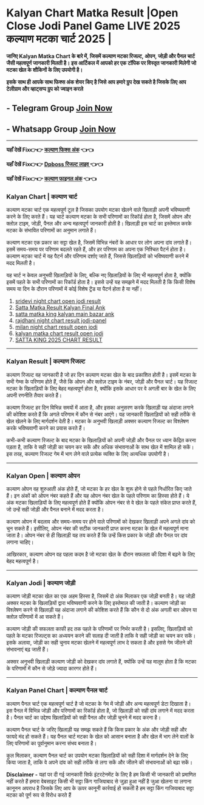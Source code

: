 # Kalyan Chart Matka Result |Open Close Jodi Panel Game LIVE 2025  कल्याण मटका चार्ट 2025 | 
 
**जानिए Kalyan Matka Chart के बारे में, जिसमें कल्याण मटका रिजल्ट, ओपन, जोड़ी और पैनल चार्ट जैसी महत्वपूर्ण जानकारी मिलती है। इस आर्टिकल में आपको हर एक टॉपिक पर विस्तृत जानकारी मिलेगी जो मटका खेल के शौकिनों के लिए उपयोगी है।**

**इसके साथ ही आपके साथ फिक्स अंक शेयर किए है जिसे आप हमारे ग्रुप देख सकते है जिसके लिए आप टेलीग्राम और व्हाट्सप्प ग्रुप को ज्वाइन करले**
## - Telegram  Group  [Join Now](https://t.me/Hindiupdate201)

## - Whatsapp Group  [Join Now](https://whatsapp.com/channel/0029Vay2FudAzNbmVl8KtW14)

---


**यहाँ देखें Fix👉👉 [कल्याण फिक्स अंक](https://kalyan-chart-fix.hindipanti.in/kalyan-satta-matka-dpboss-result/) 👈👈**

**यहाँ देखें Fix👉👉 [Dpboss रिजल्ट लाइव ](https://www.google.com/search?q=hindipanti+in) 👈👈**

**यहाँ देखें Fix👉👉 [कल्याण फाइनल अंक](https://kalyan-chart-fix.hindipanti.in/kalyan-satta-matka-dpboss-result/) 👈👈**

### Kalyan Chart | कल्याण चार्ट  

कल्याण मटका चार्ट एक महत्वपूर्ण टूल है जिसका उपयोग मटका खेलने वाले खिलाड़ी अपनी भविष्यवाणी करने के लिए करते हैं। यह चार्ट कल्याण मटका के सभी परिणामों का रिकॉर्ड होता है, जिसमें ओपन और क्लोज़ टाइम, जोड़ी, पैनल और अन्य महत्वपूर्ण जानकारी होती है। खिलाड़ी इस चार्ट का इस्तेमाल करके मटका के संभावित परिणामों का अनुमान लगाते हैं।  

कल्याण मटका एक प्रकार का सट्टा खेल है, जिसमें विभिन्न नंबरों के आधार पर लोग अपना दांव लगाते हैं। इसमें समय-समय पर परिणाम बदलते रहते हैं, और हर परिणाम का अपना एक निश्चित पैटर्न होता है। कल्याण मटका चार्ट में यह पैटर्न और परिणाम दर्शाए जाते हैं, जिससे खिलाड़ियों को भविष्यवाणी करने में मदद मिलती है।  

यह चार्ट न केवल अनुभवी खिलाड़ियों के लिए, बल्कि नए खिलाड़ियों के लिए भी महत्वपूर्ण होता है, क्योंकि इसमें पहले के सभी परिणामों का रिकॉर्ड होता है। इससे उन्हें यह समझने में मदद मिलती है कि किसी विशेष समय या दिन के दौरान परिणामों में कोई विशेष ट्रेंड या पैटर्न होता है या नहीं। 

1. [sridevi night chart open jodi result](https://github.com/sridevi-night-chart-open-jodi-result)
2. [Satta Matka Result Kalyan Final Ank](https://github.com/Satta-Matka-Result-Kalyan-Final-Ank/)
3. [satta matka king kalyan main bazar ank](https://github.com/satta-matka-king-kalyan-main-bazar-ank/)
4. [rajdhani night chart result jodi-panel](https://github.com/rajdhani-night-chart-result-jodi-panel)
5. [milan night chart result open jodi](https://github.com/milan-night-chart-result-open-jodi)
6. [kalyan matka chart result open jodi](https://github.com/kalyan-matka-chart-result-open-jodi)
7. [SATTA KING 2025 CHART RESULT](https://github.com/SATTA-KING-2025-CHART-RESULT)

---

### Kalyan Result | कल्याण रिजल्ट  

कल्याण रिजल्ट वह जानकारी है जो हर दिन कल्याण मटका खेल के बाद प्रकाशित होती है। इसमें मटका के सभी गेम्स के परिणाम होते हैं, जैसे कि ओपन और क्लोज़ टाइम के नंबर, जोड़ी और पैनल चार्ट। यह रिजल्ट मटका के खिलाड़ियों के लिए बेहद महत्वपूर्ण होता है, क्योंकि इसके आधार पर वे अगली बार के खेल के लिए अपनी रणनीति तैयार करते हैं।  

कल्याण रिजल्ट हर दिन विभिन्न समयों में आता है, और इसका अनुसरण करके खिलाड़ी यह अंदाजा लगाने की कोशिश करते हैं कि अगले परिणाम में कौन से नंबर आएंगे। यह जानकारी खिलाड़ियों को सही तरीके से खेल खेलने के लिए मार्गदर्शन देती है। मटका के अनुभवी खिलाड़ी अक्सर कल्याण रिजल्ट का विश्लेषण करके भविष्यवाणी करने का प्रयास करते हैं।  

कभी-कभी कल्याण रिजल्ट के बाद मटका के खिलाड़ियों को अपनी जोड़ी और पैनल पर ध्यान केंद्रित करना पड़ता है, ताकि वे सही जोड़ी का चयन कर सकें और अधिक संभावनाओं के साथ खेल में शामिल हो सकें। इस तरह, कल्याण रिजल्ट गेम में भाग लेने वाले प्रत्येक व्यक्ति के लिए अत्यधिक उपयोगी है।  

---

### Kalyan Open | कल्याण ओपन  

कल्याण ओपन वह शुरुआती अंक होते हैं, जो मटका के हर खेल के शुरू होने से पहले निर्धारित किए जाते हैं। इन अंकों को ओपन नंबर कहते हैं और यह ओपन नंबर खेल के पहले परिणाम का हिस्सा होते हैं। ये अंक मटका खिलाड़ियों के लिए महत्वपूर्ण होते हैं क्योंकि ओपन नंबर से वे खेल के पहले संकेत प्राप्त करते हैं, जो उन्हें सही जोड़ी और पैनल बनाने में मदद करता है।  

कल्याण ओपन में बदलाव और समय-समय पर होने वाले परिणामों को देखकर खिलाड़ी अपने अगले दांव को चुन सकते हैं। इसीलिए, ओपन नंबर की सटीक जानकारी प्राप्त करना मटका के खेल में महत्वपूर्ण माना जाता है। ओपन नंबर से ही खिलाड़ी यह तय करते हैं कि उन्हें किस प्रकार के जोड़ी और पैनल पर दांव लगाना चाहिए।  

आखिरकार, कल्याण ओपन वह पहला कदम है जो मटका खेल के दौरान सफलता की दिशा में बढ़ने के लिए बेहद महत्वपूर्ण है।  

---

### Kalyan Jodi | कल्याण जोड़ी  

कल्याण जोड़ी मटका खेल का एक अहम हिस्सा है, जिसमें दो अंक मिलाकर एक जोड़ी बनती है। यह जोड़ी अक्सर मटका के खिलाड़ियों द्वारा भविष्यवाणी करने के लिए इस्तेमाल की जाती है। कल्याण जोड़ी का विश्लेषण करने से खिलाड़ी यह अंदाजा लगाने की कोशिश करते हैं कि कौन से दो अंक अगली बार ओपन या क्लोज़ परिणामों में आ सकते हैं।  

कल्याण जोड़ी की सफलता काफी हद तक पहले के परिणामों पर निर्भर करती है। इसलिए, खिलाड़ियों को पहले के मटका रिजल्ट्स का अध्ययन करने की सलाह दी जाती है ताकि वे सही जोड़ी का चयन कर सकें। इसके अलावा, जोड़ी का सही चुनाव मटका खेलने में महत्वपूर्ण लाभ दे सकता है और इससे गेम जीतने की संभावनाएं बढ़ जाती हैं।  

अक्सर अनुभवी खिलाड़ी कल्याण जोड़ी को देखकर दांव लगाते हैं, क्योंकि उन्हें यह मालूम होता है कि मटका के परिणामों में कौन से जोड़े ज्यादा कारगर होते हैं।  

---

### Kalyan Panel Chart | कल्याण पैनल चार्ट  

कल्याण पैनल चार्ट एक महत्वपूर्ण चार्ट है जो मटका के गेम में जोड़ी और अन्य महत्वपूर्ण डेटा दिखाता है। इस पैनल में विभिन्न जोड़ी और परिणामों का रिकॉर्ड होता है, जो खिलाड़ी को सही दांव लगाने में मदद करता है। पैनल चार्ट का उद्देश्य खिलाड़ियों को सही पैनल और जोड़ी चुनने में मदद करना है।  

कल्याण पैनल चार्ट के जरिए खिलाड़ी यह समझ सकते हैं कि किस प्रकार के अंक और जोड़ी सही और फायदे मंद हो सकते हैं। यह पैनल चार्ट मटका के खेल को आसान बनाता है और खेल में भाग लेने वालों के लिए परिणामों का पूर्वानुमान करना संभव बनाता है।  

कुल मिलाकर, कल्याण पैनल चार्ट का उपयोग मटका खिलाड़ियों को सही दिशा में मार्गदर्शन देने के लिए किया जाता है, ताकि वे अपने दांव को सही तरीके से लगा सकें और जीतने की संभावनाओं को बढ़ा सकें।

**Disclaimer -** यहां पर दी गई जानकारी सिर्फ इंटरटेनमेंट के लिए है हम किसी भी जानकारी को प्रमाणित नहीं करते हैं हमारा वेबसाइट किसी भी सट्टा किंग गाजियाबाद से जुड़ा हुआ नहीं है जुआ खेलना या लगाना कानूनन अपराध है जिसके लिए आप के ऊपर कानूनी कार्रवाई हो सकती है हम सट्टा किंग गाजियाबाद सट्टा मटका को पूर्ण रूप से विरोध करते हैं
